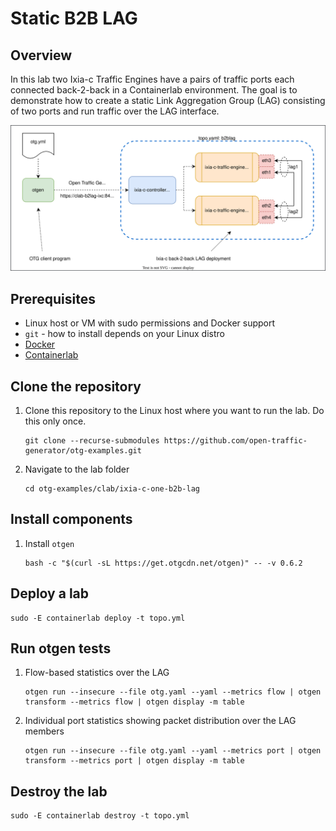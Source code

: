 # Static B2B LAG

## Overview
In this lab two Ixia-c Traffic Engines have a pairs of traffic ports each connected back-2-back in a Containerlab environment. The goal is to demonstrate how to create a static Link Aggregation Group (LAG) consisting of two ports and run traffic over the LAG interface.

![Diagram](./diagram.svg)

## Prerequisites

* Linux host or VM with sudo permissions and Docker support
* `git` - how to install depends on your Linux distro
* [Docker](https://docs.docker.com/engine/install/)
* [Containerlab](https://containerlab.dev/install/)

## Clone the repository

1. Clone this repository to the Linux host where you want to run the lab. Do this only once.

    ```Shell
    git clone --recurse-submodules https://github.com/open-traffic-generator/otg-examples.git
    ```

2. Navigate to the lab folder

    ```Shell
    cd otg-examples/clab/ixia-c-one-b2b-lag
    ```

## Install components

1. Install `otgen`

    ```Shell
    bash -c "$(curl -sL https://get.otgcdn.net/otgen)" -- -v 0.6.2
    ```

## Deploy a lab

```Shell
sudo -E containerlab deploy -t topo.yml
```

## Run otgen tests

1. Flow-based statistics over the LAG

    ```Shell
    otgen run --insecure --file otg.yaml --yaml --metrics flow | otgen transform --metrics flow | otgen display -m table
    ```

2. Individual port statistics showing packet distribution over the LAG members

    ```Shell
    otgen run --insecure --file otg.yaml --yaml --metrics port | otgen transform --metrics port | otgen display -m table
    ```

## Destroy the lab

```Shell
sudo -E containerlab destroy -t topo.yml
```
